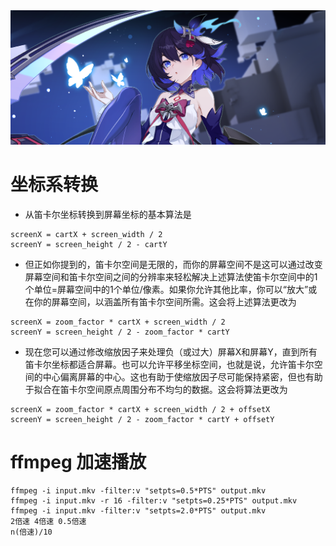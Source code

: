 <img src="./seele.png">

# 坐标系转换

- 从笛卡尔坐标转换到屏幕坐标的基本算法是
```
screenX = cartX + screen_width / 2
screenY = screen_height / 2 - cartY
```
-  但正如你提到的，笛卡尔空间是无限的，而你的屏幕空间不是这可以通过改变屏幕空间和笛卡尔空间之间的分辨率来轻松解决上述算法使笛卡尔空间中的1个单位=屏幕空间中的1个单位/像素。如果你允许其他比率，你可以“放大”或在你的屏幕空间，以涵盖所有笛卡尔空间所需。这会将上述算法更改为
```
screenX = zoom_factor * cartX + screen_width / 2
screenY = screen_height / 2 - zoom_factor * cartY
```

- 现在您可以通过修改缩放因子来处理负（或过大）屏幕X和屏幕Y，直到所有笛卡尔坐标都适合屏幕。也可以允许平移坐标空间，也就是说，允许笛卡尔空间的中心偏离屏幕的中心。这也有助于使缩放因子尽可能保持紧密，但也有助于拟合在笛卡尔空间原点周围分布不均匀的数据。这会将算法更改为
```
screenX = zoom_factor * cartX + screen_width / 2 + offsetX
screenY = screen_height / 2 - zoom_factor * cartY + offsetY
```

# ffmpeg 加速播放
```
ffmpeg -i input.mkv -filter:v "setpts=0.5*PTS" output.mkv
ffmpeg -i input.mkv -r 16 -filter:v "setpts=0.25*PTS" output.mkv
ffmpeg -i input.mkv -filter:v "setpts=2.0*PTS" output.mkv
2倍速 4倍速 0.5倍速
n(倍速)/10
```

